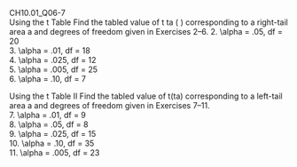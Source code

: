 CH10.01_Q06-7  
Using the t Table Find the tabled value of t ta ( ) corresponding to a right-tail area a and degrees of freedom given in Exercises 2–6.
2. \alpha = .05, df = 20  
3. \alpha = .01, df = 18  
4. \alpha = .025, df = 12  
5. \alpha = .005, df = 25  
6. \alpha = .10, df = 7

Using the t Table II Find the tabled value of t(ta) corresponding to a left-tail area a and degrees of freedom given in Exercises 7–11.  
7. \alpha = .01, df = 9  
8. \alpha = .05, df = 8    
9. \alpha = .025, df = 15  
10. \alpha = .10, df = 35  
11. \alpha = .005, df = 23  
